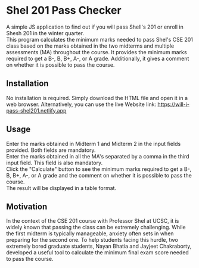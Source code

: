 # Shel 201 Pass Checker
A simple JS application to find out if you will pass Shell's 201 or enroll in Shesh 201 in the winter quarter.  
This program calculates the minimum marks needed to pass Shel's CSE 201 class based on the marks obtained in the two midterms and multiple assessments (MA) throughout the course. It provides the minimum marks required to get a B-, B, B+, A-, or A grade. Additionally, it gives a comment on whether it is possible to pass the course.  

## Installation

No installation is required. Simply download the HTML file and open it in a web browser. Alternatively, you can use the live Website link: https://will-i-pass-shel201.netlify.app  

## Usage

Enter the marks obtained in Midterm 1 and Midterm 2 in the input fields provided. Both fields are mandatory.  
Enter the marks obtained in all the MA's separated by a comma in the third input field. This field is also mandatory.  
Click the "Calculate" button to see the minimum marks required to get a B-, B, B+, A-, or A grade and the comment on whether it is possible to pass the course.  
The result will be displayed in a table format.  


## Motivation
In the context of the CSE 201 course with Professor Shel at UCSC, it is widely known that passing the class can be extremely challenging. While the first midterm is typically manageable, anxiety often sets in when preparing for the second one. To help students facing this hurdle, two extremely bored graduate students, Nayan Bhatia and Jayjeet Chakraborty, developed a useful tool to calculate the minimum final exam score needed to pass the course.

